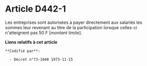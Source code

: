 # Article D442-1

Les entreprises sont autorisées à payer directement aux salariés les sommes leur revenant au titre de la participation
lorsque celles-ci n'atteignent pas 50 F [*montant limite*].

**Liens relatifs à cet article**

	**Codifié par**:

	  - Décret n°73-1048 1973-11-15
